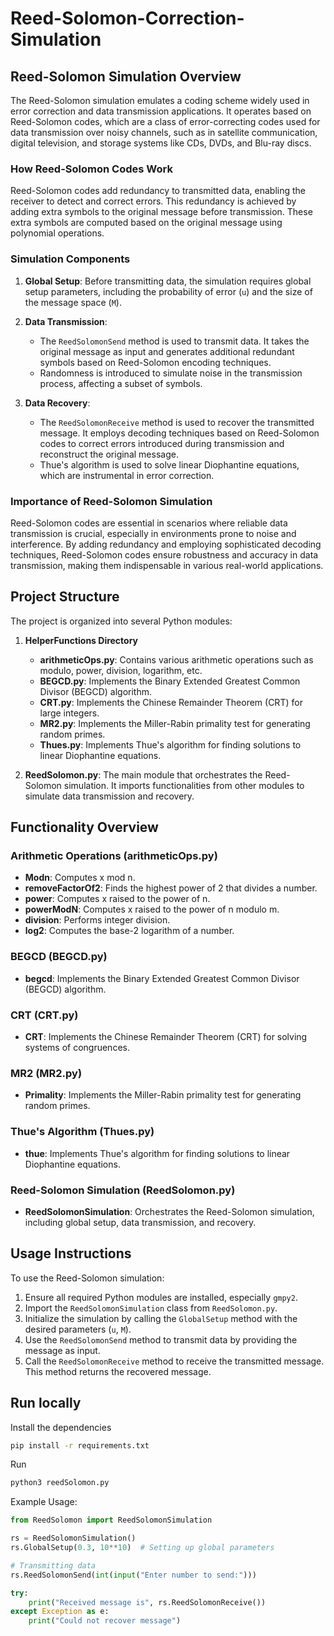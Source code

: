 # Reed-Solomon-Correction-Simulation

## Reed-Solomon Simulation Overview

The Reed-Solomon simulation emulates a coding scheme widely used in error correction and data transmission applications. It operates based on Reed-Solomon codes, which are a class of error-correcting codes used for data transmission over noisy channels, such as in satellite communication, digital television, and storage systems like CDs, DVDs, and Blu-ray discs.

### How Reed-Solomon Codes Work

Reed-Solomon codes add redundancy to transmitted data, enabling the receiver to detect and correct errors. This redundancy is achieved by adding extra symbols to the original message before transmission. These extra symbols are computed based on the original message using polynomial operations.

### Simulation Components

1. **Global Setup**: Before transmitting data, the simulation requires global setup parameters, including the probability of error (`u`) and the size of the message space (`M`).

2. **Data Transmission**:
   - The `ReedSolomonSend` method is used to transmit data. It takes the original message as input and generates additional redundant symbols based on Reed-Solomon encoding techniques.
   - Randomness is introduced to simulate noise in the transmission process, affecting a subset of symbols.

3. **Data Recovery**:
   - The `ReedSolomonReceive` method is used to recover the transmitted message. It employs decoding techniques based on Reed-Solomon codes to correct errors introduced during transmission and reconstruct the original message.
   - Thue's algorithm is used to solve linear Diophantine equations, which are instrumental in error correction.

### Importance of Reed-Solomon Simulation

Reed-Solomon codes are essential in scenarios where reliable data transmission is crucial, especially in environments prone to noise and interference. By adding redundancy and employing sophisticated decoding techniques, Reed-Solomon codes ensure robustness and accuracy in data transmission, making them indispensable in various real-world applications.


## Project Structure

The project is organized into several Python modules:

1. **HelperFunctions Directory**
    - **arithmeticOps.py**: Contains various arithmetic operations such as modulo, power, division, logarithm, etc.
    - **BEGCD.py**: Implements the Binary Extended Greatest Common Divisor (BEGCD) algorithm.
    - **CRT.py**: Implements the Chinese Remainder Theorem (CRT) for large integers.
    - **MR2.py**: Implements the Miller-Rabin primality test for generating random primes.
    - **Thues.py**: Implements Thue's algorithm for finding solutions to linear Diophantine equations.
   
2. **ReedSolomon.py**: The main module that orchestrates the Reed-Solomon simulation. It imports functionalities from other modules to simulate data transmission and recovery.

## Functionality Overview

### Arithmetic Operations (arithmeticOps.py)
- **Modn**: Computes x mod n.
- **removeFactorOf2**: Finds the highest power of 2 that divides a number.
- **power**: Computes x raised to the power of n.
- **powerModN**: Computes x raised to the power of n modulo m.
- **division**: Performs integer division.
- **log2**: Computes the base-2 logarithm of a number.

### BEGCD (BEGCD.py)
- **begcd**: Implements the Binary Extended Greatest Common Divisor (BEGCD) algorithm.

### CRT (CRT.py)
- **CRT**: Implements the Chinese Remainder Theorem (CRT) for solving systems of congruences.

### MR2 (MR2.py)
- **Primality**: Implements the Miller-Rabin primality test for generating random primes.

### Thue's Algorithm (Thues.py)
- **thue**: Implements Thue's algorithm for finding solutions to linear Diophantine equations.

### Reed-Solomon Simulation (ReedSolomon.py)
- **ReedSolomonSimulation**: Orchestrates the Reed-Solomon simulation, including global setup, data transmission, and recovery.

## Usage Instructions

To use the Reed-Solomon simulation:

1. Ensure all required Python modules are installed, especially `gmpy2`.
2. Import the `ReedSolomonSimulation` class from `ReedSolomon.py`.
3. Initialize the simulation by calling the `GlobalSetup` method with the desired parameters (`u`, `M`).
4. Use the `ReedSolomonSend` method to transmit data by providing the message as input.
5. Call the `ReedSolomonReceive` method to receive the transmitted message. This method returns the recovered message.

## Run locally

Install the dependencies
```bash 
pip install -r requirements.txt
```
Run
```bash
python3 reedSolomon.py
```

Example Usage:
```python
from ReedSolomon import ReedSolomonSimulation

rs = ReedSolomonSimulation()
rs.GlobalSetup(0.3, 10**10)  # Setting up global parameters

# Transmitting data
rs.ReedSolomonSend(int(input("Enter number to send:")))

try:
    print("Received message is", rs.ReedSolomonReceive())  
except Exception as e:
    print("Could not recover message")
